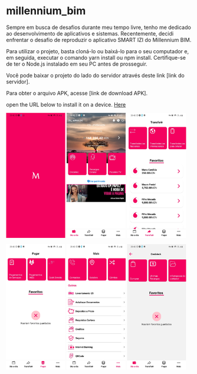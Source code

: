 # millennium_bim
Sempre em busca de desafios durante meu tempo livre, tenho me dedicado ao desenvolvimento de aplicativos e sistemas. Recentemente, decidi enfrentar o desafio de reproduzir o aplicativo SMART IZI do Millennium BIM.

Para utilizar o projeto, basta cloná-lo ou baixá-lo para o seu computador e, em seguida, executar o comando yarn install ou npm install. Certifique-se de ter o Node.js instalado em seu PC antes de prosseguir.

Você pode baixar o projeto do lado do servidor através deste link [link do servidor].

Para obter o arquivo APK, acesse [link de download APK].


open the URL below to install it on a device. <a href="https://expo.dev//accounts/arnaldotomo/projects/AnimalProduts/builds/0544e1b6-6083-4721-b295-edf057df8fc9">Here</a>

<img src="Screenshot/Screenshot_20231130-204246_Expo%20Go.jpg" width="160">  <img src="Screenshot/Screenshot_20231130-204256_Expo%20Go.jpg" width="160">  <img src="Screenshot/Screenshot_20231130-204304_Expo%20Go.jpg" width="160">


<img src="Screenshot/Screenshot_20231130-204308_Expo%20Go.jpg" width="160">  <img src="Screenshot/Screenshot_20231130-204313_Expo%20Go.jpg" width="160">   <img src="Screenshot/Screenshot_20231130-204317_Expo%20Go.jpg" width="160">


 

